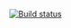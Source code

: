 [![Build status](https://ci.appveyor.com/api/projects/status/nc7o94q0hyntwwku?svg=true)](https://ci.appveyor.com/project/BerezovTimur/postman)